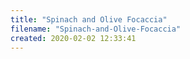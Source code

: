 ```yaml
---
title: "Spinach and Olive Focaccia"
filename: "Spinach-and-Olive-Focaccia"
created: 2020-02-02 12:33:41
---
```

